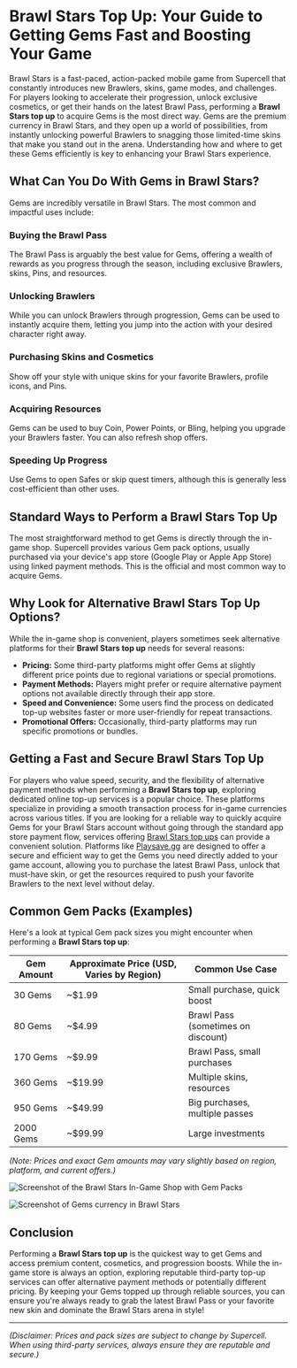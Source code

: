 # Brawl Stars Top Up: Your Guide to Getting Gems Fast and Boosting Your Game

Brawl Stars is a fast-paced, action-packed mobile game from Supercell that constantly introduces new Brawlers, skins, game modes, and challenges. For players looking to accelerate their progression, unlock exclusive cosmetics, or get their hands on the latest Brawl Pass, performing a **Brawl Stars top up** to acquire Gems is the most direct way. Gems are the premium currency in Brawl Stars, and they open up a world of possibilities, from instantly unlocking powerful Brawlers to snagging those limited-time skins that make you stand out in the arena. Understanding how and where to get these Gems efficiently is key to enhancing your Brawl Stars experience.

## What Can You Do With Gems in Brawl Stars?

Gems are incredibly versatile in Brawl Stars. The most common and impactful uses include:

### Buying the Brawl Pass

The Brawl Pass is arguably the best value for Gems, offering a wealth of rewards as you progress through the season, including exclusive Brawlers, skins, Pins, and resources.

### Unlocking Brawlers

While you can unlock Brawlers through progression, Gems can be used to instantly acquire them, letting you jump into the action with your desired character right away.

### Purchasing Skins and Cosmetics

Show off your style with unique skins for your favorite Brawlers, profile icons, and Pins.

### Acquiring Resources

Gems can be used to buy Coin, Power Points, or Bling, helping you upgrade your Brawlers faster. You can also refresh shop offers.

### Speeding Up Progress

Use Gems to open Safes or skip quest timers, although this is generally less cost-efficient than other uses.

## Standard Ways to Perform a Brawl Stars Top Up

The most straightforward method to get Gems is directly through the in-game shop. Supercell provides various Gem pack options, usually purchased via your device's app store (Google Play or Apple App Store) using linked payment methods. This is the official and most common way to acquire Gems.

## Why Look for Alternative Brawl Stars Top Up Options?

While the in-game shop is convenient, players sometimes seek alternative platforms for their **Brawl Stars top up** needs for several reasons:

*   **Pricing:** Some third-party platforms might offer Gems at slightly different price points due to regional variations or special promotions.
*   **Payment Methods:** Players might prefer or require alternative payment options not available directly through their app store.
*   **Speed and Convenience:** Some users find the process on dedicated top-up websites faster or more user-friendly for repeat transactions.
*   **Promotional Offers:** Occasionally, third-party platforms may run specific promotions or bundles.

## Getting a Fast and Secure Brawl Stars Top Up

For players who value speed, security, and the flexibility of alternative payment methods when performing a **Brawl Stars top up**, exploring dedicated online top-up services is a popular choice. These platforms specialize in providing a smooth transaction process for in-game currencies across various titles. If you are looking for a reliable way to quickly acquire Gems for your Brawl Stars account without going through the standard app store payment flow, services offering [Brawl Stars top ups](https://www.playsave.gg/) can provide a convenient solution. Platforms like [Playsave.gg](https://www.playsave.gg/) are designed to offer a secure and efficient way to get the Gems you need directly added to your game account, allowing you to purchase the latest Brawl Pass, unlock that must-have skin, or get the resources required to push your favorite Brawlers to the next level without delay.

## Common Gem Packs (Examples)

Here's a look at typical Gem pack sizes you might encounter when performing a **Brawl Stars top up**:

| Gem Amount | Approximate Price (USD, Varies by Region) | Common Use Case                  |
| ---------- | ---------------------------------------- | -------------------------------- |
| 30 Gems    | ~$1.99                                   | Small purchase, quick boost      |
| 80 Gems    | ~$4.99                                   | Brawl Pass (sometimes on discount) |
| 170 Gems   | ~$9.99                                   | Brawl Pass, small purchases      |
| 360 Gems   | ~$19.99                                  | Multiple skins, resources        |
| 950 Gems   | ~$49.99                                  | Big purchases, multiple passes   |
| 2000 Gems  | ~$99.99                                  | Large investments                |

*(Note: Prices and exact Gem amounts may vary slightly based on region, platform, and current offers.)*

![Screenshot of the Brawl Stars In-Game Shop with Gem Packs](https://via.placeholder.com/700x400?text=Insert+Brawl+Stars+Shop+Screenshot+Here)

![Screenshot of Gems currency in Brawl Stars](https://via.placeholder.com/700x400?text=Insert+Brawl+Stars+Gems+Image+Here)

## Conclusion

Performing a **Brawl Stars top up** is the quickest way to get Gems and access premium content, cosmetics, and progression boosts. While the in-game store is always an option, exploring reputable third-party top-up services can offer alternative payment methods or potentially different pricing. By keeping your Gems topped up through reliable sources, you can ensure you're always ready to grab the latest Brawl Pass or your favorite new skin and dominate the Brawl Stars arena in style!

---

*(Disclaimer: Prices and pack sizes are subject to change by Supercell. When using third-party services, always ensure they are reputable and secure.)*
